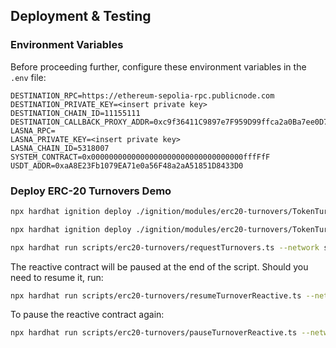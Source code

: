 ## Deployment & Testing

### Environment Variables

Before proceeding further, configure these environment variables in the `.env` file:

```env
DESTINATION_RPC=https://ethereum-sepolia-rpc.publicnode.com
DESTINATION_PRIVATE_KEY=<insert private key>
DESTINATION_CHAIN_ID=11155111
DESTINATION_CALLBACK_PROXY_ADDR=0xc9f36411C9897e7F959D99ffca2a0Ba7ee0D7bDA
LASNA_RPC=
LASNA_PRIVATE_KEY=<insert private key>
LASNA_CHAIN_ID=5318007
SYSTEM_CONTRACT=0x0000000000000000000000000000000000fffFfF
USDT_ADDR=0xaA8E23Fb1079EA71e0a56F48a2aA51851D8433D0
```

### Deploy ERC-20 Turnovers Demo

```bash
npx hardhat ignition deploy ./ignition/modules/erc20-turnovers/TokenTurnoverL1Module.ts --network sepolia
```


```bash
npx hardhat ignition deploy ./ignition/modules/erc20-turnovers/TokenTurnoverReactiveModule.ts --network lasna
```

```bash
npx hardhat run scripts/erc20-turnovers/requestTurnovers.ts --network sepolia
```


The reactive contract will be paused at the end of the script. Should you need to resume it, run:

```bash
npx hardhat run scripts/erc20-turnovers/resumeTurnoverReactive.ts --network lasna
```

To pause the reactive contract again:

```bash
npx hardhat run scripts/erc20-turnovers/pauseTurnoverReactive.ts --network lasna
```